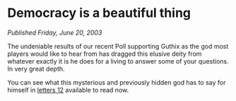 # Democracy is a beautiful thing
*Published Friday, June 20, 2003*

The undeniable results of our recent Poll supporting Guthix as the god most players would like to hear from has dragged this elusive deity from whatever exactly it is he does for a living to answer some of your questions.
In very great depth.

You can see what this mysterious and previously hidden god has to say for himself in [letters 12](http://www.runescape.com/kbase/view.ws?guid=letters12) available to read now.